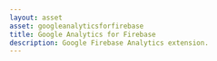 ```yaml
---
layout: asset
asset: googleanalyticsforfirebase
title: Google Analytics for Firebase
description: Google Firebase Analytics extension.
---
```

